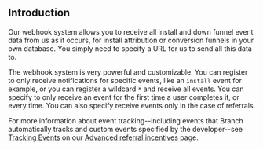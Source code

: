 
## Introduction

Our webhook system allows you to receive all install and down funnel event data from us as it occurs, for install attribution or conversion funnels in your own database. You simply need to specify a URL for us to send all this data to.

The webhook system is very powerful and customizable. You can register to only receive notifications for specific events, like an `install` event for example, or you can register a wildcard `*` and receive all events. You can specify to only receive an event for the first time a user completes it, or every time. You can also specify receive events only in the case of referrals.

For more information about event tracking--including events that Branch automatically tracks and custom events specified by the developer--see [Tracking Events](/recipes/advanced_referral_incentives/{{page.platform}}/#tracking-events) on our [Advanced referral incentives](/recipes/advanced_referral_incentives/{{page.platform}}) page.

